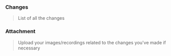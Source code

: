 ### Changes

> List of all the changes

### Attachment

> Upload your images/recordings related to the changes you've made if necessary
